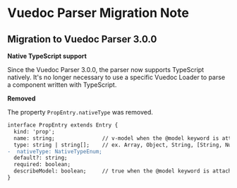 # Vuedoc Parser Migration Note

## Migration to Vuedoc Parser 3.0.0

**Native TypeScript support**

Since the Vuedoc Parser 3.0.0, the parser now supports TypeScript natively.
It's no longer necessary to use a specific Vuedoc Loader to parse a component
written with TypeScript.

**Removed**

The property `PropEntry.nativeType` was removed.

```diff
interface PropEntry extends Entry {
  kind: 'prop';
  name: string;               // v-model when the @model keyword is attached
  type: string | string[];    // ex. Array, Object, String, [String, Number]
-  nativeType: NativeTypeEnum;
  default?: string;
  required: boolean;
  describeModel: boolean;     // true when the @model keyword is attached
}
```
